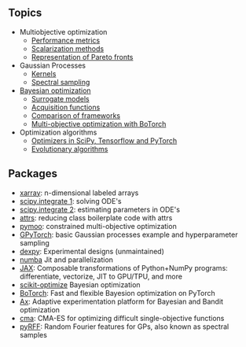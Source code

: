 ## Topics
* Multiobjective optimization
    * [Performance metrics](topics/multiobjective_metrics.ipynb)
    * [Scalarization methods](topics/multiobjective_scalarization.ipynb)
    * [Representation of Pareto fronts](topics/multiobjective_pareto_representation.ipynb)
* Gaussian Processes
    * [Kernels](topics/gp_kernel.ipynb)
    * [Spectral sampling](topics/gp_spectral_sampling.ipynb)
* [Bayesian optimization](topics/bayesopt.md)
    * [Surrogate models](topics/bayesopt_surrogates.ipynb)
    * [Acquisition functions](topics/bayesopt_acquisitions.ipynb)
    * [Comparison of frameworks](packages/bayesopt_frameworks.ipynb)
    * [Multi-objective optimization with BoTorch](packages/botorch_multi.ipynb)
* Optimization algorithms
    * [Optimizers in SciPy, Tensorflow and PyTorch](topics/optimizers.ipynb)
    * [Evolutionary algorithms](topics/evolutionary_algorithms.ipynb)

## Packages
* [xarray](packages/xarray.ipynb): n-dimensional labeled arrays
* [scipy.integrate 1](packages/scipy_ODE.ipynb): solving ODE's
* [scipy.integrate 2](packages/scipy_ODE_parameter_estimation.ipynb): estimating parameters in ODE's
* [attrs](packages/attrs.ipynb): reducing class boilerplate code with attrs
* [pymoo](packages/pymoo.ipynb): constrained multi-objective optimization
* [GPyTorch](packages/gpytorch.ipynb): basic Gaussian processes example and hyperparameter sampling
* [dexpy](packages/dexpy.ipynb): Experimental designs (unmaintained)
* [numba](packages/numba.ipynb) Jit and parallelization
* [JAX](packages/jax.ipynb): Composable transformations of Python+NumPy programs: differentiate, vectorize, JIT to GPU/TPU, and more
* [scikit-optimize](packages/skopt.ipynb) Bayesian optimization
* [BoTorch](packages/botorch_multi.ipynb): Fast and flexible Bayesion optimization on PyTorch
* [Ax](packages/ax.ipynb): Adaptive experimentation platform for Bayesian and Bandit optimization
* [cma](packages/cma.ipynb): CMA-ES for optimizing difficult single-objective functions
* [pyRFF](packages/pyrff.ipynb): Random Fourier features for GPs, also known as spectral samples



